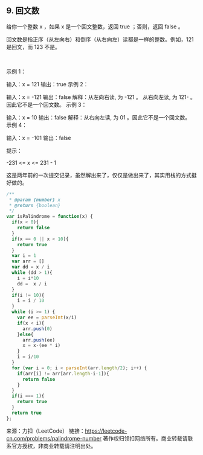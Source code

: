 ## 9. 回文数

给你一个整数 x ，如果 x 是一个回文整数，返回 true ；否则，返回 false 。

回文数是指正序（从左向右）和倒序（从右向左）读都是一样的整数。例如，121 是回文，而 123 不是。

 

示例 1：

输入：x = 121
输出：true
示例 2：

输入：x = -121
输出：false
解释：从左向右读, 为 -121 。 从右向左读, 为 121- 。因此它不是一个回文数。
示例 3：

输入：x = 10
输出：false
解释：从右向左读, 为 01 。因此它不是一个回文数。
示例 4：

输入：x = -101
输出：false
 

提示：

-231 <= x <= 231 - 1

这是两年前的一次提交记录，虽然解出来了，仅仅是做出来了，其实用栈的方式挺好做的。
```javascript
/**
 * @param {number} x
 * @return {boolean}
 */
var isPalindrome = function(x) {
  if(x < 0){
    return false
  }
  if(x == 0 || x < 10){
    return true
  }
  var i = 1
  var arr = []
  var dd = x / i
  while (dd > 1){
    i = i*10
    dd =  x / i
  }
  if(i != 10){
    i = i / 10
  }
  while (i >= 1) {
    var ee = parseInt(x/i)
    if(x < i){
      arr.push(0)
    }else{
      arr.push(ee)
      x = x-(ee * i)
    }
    i = i/10
  }
  for (var i = 0; i < parseInt(arr.length/2); i++) {
    if(arr[i] != arr[arr.length-i-1]){
      return false
    } 
  }
  if(i === 1){
    return true
  }
  return true
};
```


来源：力扣（LeetCode）
链接：https://leetcode-cn.com/problems/palindrome-number
著作权归领扣网络所有。商业转载请联系官方授权，非商业转载请注明出处。